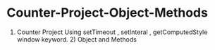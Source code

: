 # Counter-Project-Object-Methods
1) Counter Project Using setTimeout , setInteral , getComputedStyle window keyword.  2) Object and Methods
